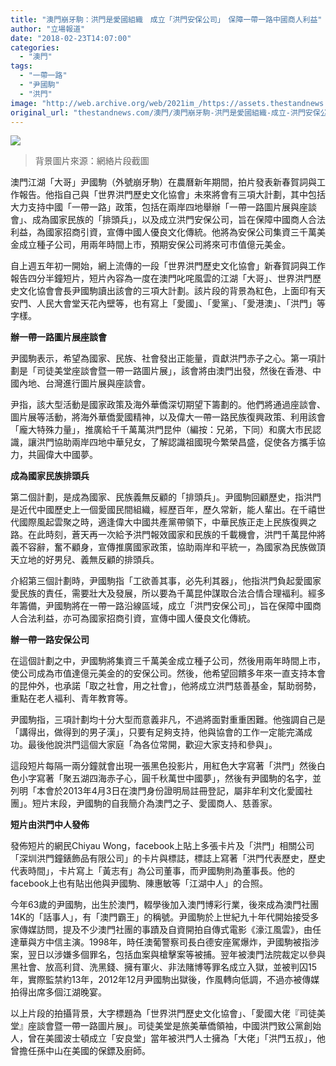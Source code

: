 ```yaml
---
title: "澳門崩牙駒：洪門是愛國組織　成立「洪門安保公司」　保障一帶一路中國商人利益"
author: "立場報道"
date: "2018-02-23T14:07:00"
categories:
  - "澳門"
tags:
  - "一帶一路"
  - "尹國駒"
  - "洪門"
image: "http://web.archive.org/web/2021im_/https://assets.thestandnews.com/media/photos/kui-06_rhcTj.png"
original_url: "thestandnews.com/澳門/澳門崩牙駒-洪門是愛國組織-成立-洪門安保公司-保障一帶一路中國商人利益"
---
```

![](http://web.archive.org/web/2021im_/https://assets.thestandnews.com/media/photos/kui-06_rhcTj.png)
> 背景圖片來源：網絡片段截圖

澳門江湖「大哥」尹國駒（外號崩牙駒）在農曆新年期間，拍片發表新春賀詞與工作報告。他指自己與「世界洪門歷史文化協會」未來將會有三項大計劃，其中包括大力支持中國「一帶一路」政策，包括在兩岸四地舉辦「一帶一路圖片展與座談會」、成為國家民族的「排頭兵」，以及成立洪門安保公司，旨在保障中國商人合法利益，為國家招商引資，宣傳中國人優良文化傳統。他將為安保公司集資三千萬美金成立種子公司，用兩年時間上市，預期安保公司將來可市值億元美金。

自上週五年初一開始，網上流傳的一段「世界洪門歷史文化協會」新春賀詞與工作報告四分半鐘短片，短片內容為一度在澳門叱咤風雲的江湖「大哥」、世界洪門歷史文化協會會長尹國駒讀出該會的三項大計劃。該片段的背景為紅色，上面印有天安門、人民大會堂天花內壁等，也有寫上「愛國」、「愛黨」、「愛港澳」、「洪門」等字樣。

**辦一帶一路圖片展座談會**

尹國駒表示，希望為國家、民族、社會發出正能量，貢獻洪門赤子之心。第一項計劃是「司徒美堂座談會暨一帶一路圖片展」，該會將由澳門出發，然後在香港、中國內地、台灣進行圖片展與座談會。

尹指，該大型活動是國家政策及海外華僑深切期望下籌劃的。他們將通過座談會、圖片展等活動，將海外華僑愛國精神，以及偉大一帶一路民族復興政策、利用該會「龐大特殊力量」，推廣給千千萬萬洪門昆仲（編按：兄弟，下同）和廣大市民認識，讓洪門協助兩岸四地中華兒女，了解認識祖國現今繁榮昌盛，促使各方攜手協力，共圓偉大中國夢。

**成為國家民族排頭兵**

第二個計劃，是成為國家、民族義無反顧的「排頭兵」。尹國駒回顧歷史，指洪門是近代中國歷史上一個愛國民間組織，經歷百年，歷久常新，能人輩出。在千禧世代國際風起雲聚之時，適逢偉大中國共產黨帶領下，中華民族正走上民族復興之路。在此時刻，蒼天再一次給予洪門報效國家和民族的千載機會，洪門千萬昆仲將義不容辭，奮不顧身，宣傳推廣國家政策，協助兩岸和平統一，為國家為民族做頂天立地的好男兒、義無反顧的排頭兵。

介紹第三個計劃時，尹國駒指「工欲善其事，必先利其器」，他指洪門負起愛國家愛民族的責任，需要壯大及發展，所以要為千萬昆仲謀取合法合情合理褔利。經多年籌備，尹國駒將在一帶一路沿線區域，成立「洪門安保公司」，旨在保障中國商人合法利益，亦可為國家招商引資，宣傳中國人優良文化傳統。

**辦一帶一路安保公司**

在這個計劃之中，尹國駒將集資三千萬美金成立種子公司，然後用兩年時間上市，使公司成為市值達億元美金的的安保公司。然後，他希望回饋多年來一直支持本會的昆仲外，也承諾「取之社會，用之社會」，他將成立洪門慈善基金，幫助弱勢，重點在老人褔利、青年教育等。

尹國駒指，三項計劃均十分大型而意義非凡，不過將面對重重困難。他強調自己是「講得出，做得到的男子漢」，只要有足夠支持，他與協會的工作一定能完滿成功。最後他說洪門這個大家庭「為各位常開，歡迎大家支持和參與」。

這段短片每隔一兩分鐘就會出現一張黑色投影片，用紅色大字寫著「洪門」然後白色小字寫著「聚五湖四海赤子心，圓千秋萬世中國夢」，然後有尹國駒的名字，並列明「本會於2013年4月3日在澳門身份證明局註冊登記，屬非牟利文化愛國社團」。短片末段，尹國駒的自我簡介為澳門之子、愛國商人、慈善家。

**短片由洪門中人發佈**

發佈短片的網民Chiyau Wong，facebook上貼上多張卡片及「洪門」相關公司「深圳洪門鐘錶飾品有限公司」的卡片與標誌，標誌上寫著「洪門代表歷史，歷史代表時間」，卡片寫上「黃志有」為公司董事，而尹國駒則為董事長。他的facebook上也有貼出他與尹國駒、陳惠敏等「江湖中人」的合照。

今年63歲的尹國駒，出生於澳門，輟學後加入澳門博彩行業，後來成為澳門社團14K的「話事人」，有「澳門霸王」的稱號。尹國駒於上世紀九十年代開始接受多家傳媒訪問，提及不少澳門社團的事蹟及自資開拍自傳式電影《濠江風雲》，由任達華與方中信主演。1998年，時任澳葡警察司長白德安座駕爆炸，尹國駒被指涉案，翌日以涉嫌多個罪名，包括血案與槍擊案等被捕。翌年被澳門法院裁定以參與黑社會、放高利貸、洗黑錢、擁有軍火、非法賭博等罪名成立入獄，並被判囚15年，實際監禁約13年，2012年12月尹國駒出獄後，作風轉向低調，不過亦被傳媒拍得出席多個江湖晚宴。

以上片段的拍攝背景，大字標題為「世界洪門歷史文化協會」、「愛國大佬『司徒美堂』座談會暨一帶一路圖片展」。司徒美堂是旅美華僑領袖，中國洪門致公黨創始人，曾在美國波士頓成立「安良堂」當年被洪門人士擁為「大佬」「洪門五叔」，他曾擔任孫中山在美國的保鏢及廚師。